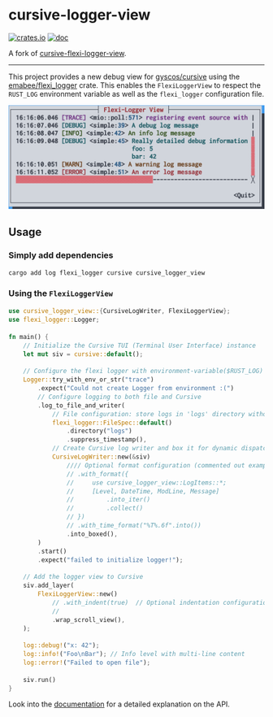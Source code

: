 # cursive-logger-view

[![crates.io](https://img.shields.io/crates/v/cursive-logger-view.svg)](https://crates.io/crates/cursive-logger-view)
[![doc](https://docs.rs/cursive-logger-view/badge.svg)](https://docs.rs/cursive-logger-view)

A fork of [cursive-flexi-logger-view](https://github.com/deinstapel/cursive-flexi-logger-view).

---

This project provides a new debug view for [gyscos/cursive](https://github.com/gyscos/cursive) using the [emabee/flexi_logger](https://github.com/emabee/flexi_logger) crate. This enables the `FlexiLoggerView` to respect the `RUST_LOG` environment variable as well as the `flexi_logger` configuration file.

![demo](./assets/demo.png)

## Usage

### Simply add dependencies

```add
cargo add log flexi_logger cursive cursive_logger_view
```

### Using the `FlexiLoggerView`

```rust
use cursive_logger_view::{CursiveLogWriter, FlexiLoggerView};
use flexi_logger::Logger;

fn main() {
    // Initialize the Cursive TUI (Terminal User Interface) instance
    let mut siv = cursive::default();

    // Configure the flexi logger with environment-variable($RUST_LOG) or fallback to "trace" level
    Logger::try_with_env_or_str("trace")
        .expect("Could not create Logger from environment :(")
        // Configure logging to both file and Cursive
        .log_to_file_and_writer(
            // File configuration: store logs in 'logs' directory without timestamps
            flexi_logger::FileSpec::default()
                .directory("logs")
                .suppress_timestamp(),
            // Create Cursive log writer and box it for dynamic dispatch
            CursiveLogWriter::new(&siv)
                //// Optional format configuration (commented out example)
                // .with_format({
                //     use cursive_logger_view::LogItems::*;
                //     [Level, DateTime, ModLine, Message]
                //         .into_iter()
                //         .collect()
                // })
                // .with_time_format("%T%.6f".into())
                .into_boxed(),
        )
        .start()
        .expect("failed to initialize logger!");

    // Add the logger view to Cursive
    siv.add_layer(
        FlexiLoggerView::new()
            // .with_indent(true)  // Optional indentation configuration
            //
            .wrap_scroll_view(),
    );

    log::debug!("x: 42");
    log::info!("Foo\nBar"); // Info level with multi-line content
    log::error!("Failed to open file");

    siv.run()
}
```

Look into the [documentation](https://docs.rs/cursive-logger-view) for a detailed explanation on the API.
